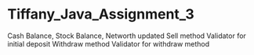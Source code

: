 # Tiffany_Java_Assignment_3

Cash Balance, Stock Balance, Networth updated
Sell method
Validator for initial deposit
Withdraw method
Validator for withdraw method
